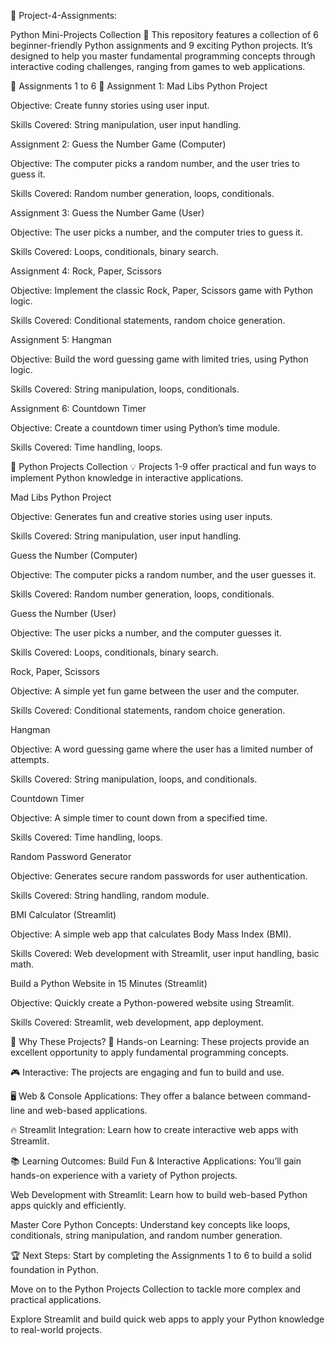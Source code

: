 🚀 Project-4-Assignments:

Python Mini-Projects Collection 🐍
This repository features a collection of 6 beginner-friendly Python assignments and 9 exciting Python projects. It’s designed to help you master fundamental programming concepts through interactive coding challenges, ranging from games to web applications.

📌 Assignments 1 to 6 📝
Assignment 1: Mad Libs Python Project

Objective: Create funny stories using user input.

Skills Covered: String manipulation, user input handling.

Assignment 2: Guess the Number Game (Computer)

Objective: The computer picks a random number, and the user tries to guess it.

Skills Covered: Random number generation, loops, conditionals.

Assignment 3: Guess the Number Game (User)

Objective: The user picks a number, and the computer tries to guess it.

Skills Covered: Loops, conditionals, binary search.

Assignment 4: Rock, Paper, Scissors

Objective: Implement the classic Rock, Paper, Scissors game with Python logic.

Skills Covered: Conditional statements, random choice generation.

Assignment 5: Hangman

Objective: Build the word guessing game with limited tries, using Python logic.

Skills Covered: String manipulation, loops, conditionals.

Assignment 6: Countdown Timer

Objective: Create a countdown timer using Python’s time module.

Skills Covered: Time handling, loops.


🎯 Python Projects Collection 💡
Projects 1-9 offer practical and fun ways to implement Python knowledge in interactive applications.

Mad Libs Python Project

Objective: Generates fun and creative stories using user inputs.

Skills Covered: String manipulation, user input handling.

Guess the Number (Computer)

Objective: The computer picks a random number, and the user guesses it.

Skills Covered: Random number generation, loops, conditionals.

Guess the Number (User)

Objective: The user picks a number, and the computer guesses it.

Skills Covered: Loops, conditionals, binary search.

Rock, Paper, Scissors

Objective: A simple yet fun game between the user and the computer.

Skills Covered: Conditional statements, random choice generation.

Hangman

Objective: A word guessing game where the user has a limited number of attempts.

Skills Covered: String manipulation, loops, and conditionals.

Countdown Timer

Objective: A simple timer to count down from a specified time.

Skills Covered: Time handling, loops.

Random Password Generator

Objective: Generates secure random passwords for user authentication.

Skills Covered: String handling, random module.

BMI Calculator (Streamlit)

Objective: A simple web app that calculates Body Mass Index (BMI).

Skills Covered: Web development with Streamlit, user input handling, basic math.

Build a Python Website in 15 Minutes (Streamlit)

Objective: Quickly create a Python-powered website using Streamlit.

Skills Covered: Streamlit, web development, app deployment.

🎯 Why These Projects?
🚀 Hands-on Learning: These projects provide an excellent opportunity to apply fundamental programming concepts.

🎮 Interactive: The projects are engaging and fun to build and use.

🖥 Web & Console Applications: They offer a balance between command-line and web-based applications.

🔥 Streamlit Integration: Learn how to create interactive web apps with Streamlit.

📚 Learning Outcomes:
Build Fun & Interactive Applications: You’ll gain hands-on experience with a variety of Python projects.

Web Development with Streamlit: Learn how to build web-based Python apps quickly and efficiently.

Master Core Python Concepts: Understand key concepts like loops, conditionals, string manipulation, and random number generation.

🏆 Next Steps:
Start by completing the Assignments 1 to 6 to build a solid foundation in Python.

Move on to the Python Projects Collection to tackle more complex and practical applications.

Explore Streamlit and build quick web apps to apply your Python knowledge to real-world projects.

